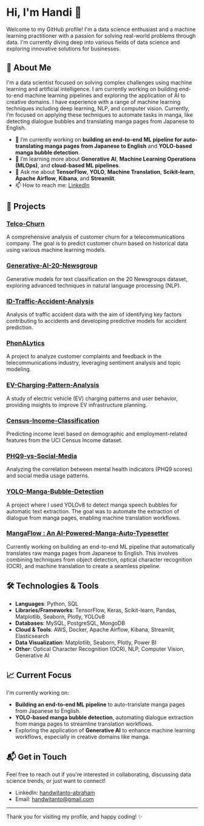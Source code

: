 # Hi, I'm Handi 👋

Welcome to my GitHub profile! I'm a data science enthusiast and a machine learning practitioner with a passion for solving real-world problems through data. I'm currently diving deep into various fields of data science and exploring innovative solutions for businesses.

## 🚀 About Me
I'm a data scientist focused on solving complex challenges using machine learning and artificial intelligence. I am currently working on building end-to-end machine learning pipelines and exploring the application of AI to creative domains. I have experience with a range of machine learning techniques including deep learning, NLP, and computer vision. Currently, I’m focused on applying these techniques to automate tasks in manga, like detecting dialogue bubbles and translating manga pages from Japanese to English.

- 🔭 I’m currently working on **building an end-to-end ML pipeline for auto-translating manga pages from Japanese to English** and **YOLO-based manga bubble detection**.
- 🌱 I’m learning more about **Generative AI**, **Machine Learning Operations (MLOps)**, and **cloud-based ML pipelines**.
- 💬 Ask me about **TensorFlow**, **YOLO**, **Machine Translation**, **Scikit-learn**, **Apache Airflow**, **Kibana**, and **Streamlit**.
- 📫 How to reach me: [LinkedIn](https://www.linkedin.com/in/handwitanto-abraham/)

## 🌟 Projects

### [Telco-Churn](https://github.com/ebhon/Telco-Churn)
A comprehensive analysis of customer churn for a telecommunications company. The goal is to predict customer churn based on historical data using various machine learning models.

### [Generative-AI-20-Newsgroup](https://github.com/ebhon/Generative-AI-20-newsgroup)
Generative models for text classification on the 20 Newsgroups dataset, exploring advanced techniques in natural language processing (NLP).

### [ID-Traffic-Accident-Analysis](https://github.com/ebhon/ID-Traffic-accident-analysis)
Analysis of traffic accident data with the aim of identifying key factors contributing to accidents and developing predictive models for accident prediction.

### [PhonALytics](https://github.com/ebhon/PhonALytics)
A project to analyze customer complaints and feedback in the telecommunications industry, leveraging sentiment analysis and topic modeling.

### [EV-Charging-Pattern-Analysis](https://github.com/ebhon/EV-Charging-Pattern-Analysis)
A study of electric vehicle (EV) charging patterns and user behavior, providing insights to improve EV infrastructure planning.

### [Census-Income-Classification](https://github.com/ebhon/Cencus-Income-Classification)
Predicting income level based on demographic and employment-related features from the UCI Census Income dataset.

### [PHQ9-vs-Social-Media](https://github.com/ebhon/PHQ9-vs-Social-Media)
Analyzing the correlation between mental health indicators (PHQ9 scores) and social media usage patterns.

### [YOLO-Manga-Bubble-Detection](https://github.com/ebhon/YOLO-manga-bubble-detector)
A project where I used YOLOv8 to detect manga speech bubbles for automatic text extraction. The goal was to automate the extraction of dialogue from manga pages, enabling machine translation workflows.

### [MangaFlow : An AI-Powered-Manga-Auto-Typesetter](https://github.com/ebhon/MangaFlow)
Currently working on building an end-to-end ML pipeline that automatically translates raw manga pages from Japanese to English. This involves combining techniques from object detection, optical character recognition (OCR), and machine translation to create a seamless pipeline.

## 🛠️ Technologies & Tools

- **Languages**: Python, SQL
- **Libraries/Frameworks**: TensorFlow, Keras, Scikit-learn, Pandas, Matplotlib, Seaborn, Plotly, YOLOv8
- **Databases**: MySQL, PostgreSQL, MongoDB
- **Cloud & Tools**: AWS, Docker, Apache Airflow, Kibana, Streamlit, Elasticsearch
- **Data Visualization**: Matplotlib, Seaborn, Plotly, Power BI
- **Other**: Optical Character Recognition (OCR), NLP, Computer Vision, Generative AI

## 📈 Current Focus
I'm currently working on:
- **Building an end-to-end ML pipeline** to auto-translate manga pages from Japanese to English.
- **YOLO-based manga bubble detection**, automating dialogue extraction from manga pages to streamline translation workflows.
- Exploring the application of **Generative AI** to enhance machine learning workflows, especially in creative domains like manga.

## 📬 Get in Touch

Feel free to reach out if you're interested in collaborating, discussing data science trends, or just want to connect!

- LinkedIn: [handwitanto-abraham](https://www.linkedin.com/in/handwitanto-abraham/)
- Email: [handwitanto@gmail.com](mailto:handwitanto@gmail.com)

---

Thank you for visiting my profile, and happy coding! ✨
